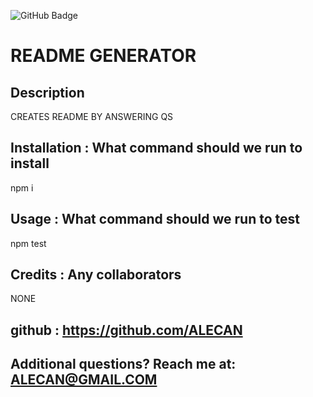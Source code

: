  ![GitHub Badge](https://img.shields.io/static/v1?label=LIC&message=LIC&color=red)
  # README GENERATOR
  ## Description
 CREATES README BY ANSWERING QS
  ## Installation : What command should we run to install
 npm i
  ## Usage : What command should we run to test
 npm test
  ## Credits : Any collaborators
 NONE
  ## github : https://github.com/ALECAN
  ## Additional questions? Reach me at: ALECAN@GMAIL.COM
